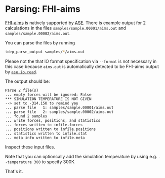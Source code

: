 Parsing: FHI-aims
===

[FHI-aims](https://fhi-aims.org/) is natively supported by [ASE](https://wiki.fysik.dtu.dk/ase/ase/io/formatoptions.html#aims-output). There is example output for 2 calculations in the files `samples/sample.00001/aims.out` and `samples/sample.00002/aims.out`.

You can parse the files by running

```bash
tdep_parse_output samples/*/aims.out
```

Please not the that IO format specification via `--format` is not necessary in this case because `aims.out` is automatically detected to be FHI-aims output by [`ase.io.read`](https://wiki.fysik.dtu.dk/ase/ase/io/io.html#ase.io.read).

The output should be:

```
Parse 2 file(s)
... empty forces will be ignored: False
*** SIMULATION TEMPERATURE IS NOT GIVEN
--> set to -314.15K to remind you
... parse file   1: samples/sample.00001/aims.out
... parse file   2: samples/sample.00002/aims.out
... found 2 samples
... write forces, positions, and statistics
... forces written to infile.forces
... positions written to infile.positions
... statistics written to infile.stat
... meta info written to infile.meta
```

Inspect these input files.

Note that you can optioncally add the simulation temperature by using e.g. `--temperature 300` to specify 300K.

That's it.
